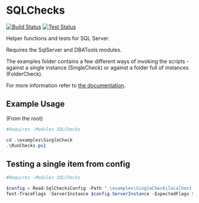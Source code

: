 # SQLChecks
[![Build Status](https://img.shields.io/appveyor/ci/taddison/SQLChecks.svg)](https://ci.appveyor.com/project/taddison/sqlchecks)
[![Test Status](https://img.shields.io/appveyor/tests/taddison/SQLChecks.svg)](https://ci.appveyor.com/project/taddison/sqlchecks/build/tests)

Helper functions and tests for SQL Server.

Requires the SqlServer and DBATools modules.

The examples folder contains a few different ways of invoking the scripts - against a single instance (SingleCheck) or against a folder full of instances (FolderCheck).

For more information refer to [the documentation](./docs/Readme.md).

## Example Usage
(From the root)

```powershell
#Requires -Modules SQLChecks

cd .\examples\SingleCheck
.\RunChecks.ps1
```

## Testing a single item from config
```powershell
#Requires -Modules SQLChecks

$config = Read-SqlChecksConfig -Path ".\examples\SingleCheck\localhost.config.json"
Test-TraceFlags -ServerInstance $config.ServerInstance -ExpectedFlags $config.TraceFlags
```